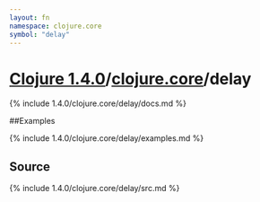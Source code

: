 ```yaml
---
layout: fn
namespace: clojure.core
symbol: "delay"
---
```


# [Clojure 1.4.0](../../)/[clojure.core](../)/delay

{% include 1.4.0/clojure.core/delay/docs.md %}

##Examples

{% include 1.4.0/clojure.core/delay/examples.md %}
## Source
{% include 1.4.0/clojure.core/delay/src.md %}

